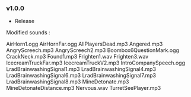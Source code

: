 ### v1.0.0
- Release

Modified sounds :

AirHorn1.ogg
AirHornFar.ogg
AllPlayersDead.mp3
Angered.mp3
AngryScreech.mp3
AngryScreech2.mp3
Boombox6QuestionMark.ogg
CrackNeck.mp3
Found1.mp3
Frighten1.wav
Frighten3.wav
IcecreamTruckFar.mp3
IcecreamTruckV2.mp3
IntroCompanySpeech.ogg
LradBrainwashingSignal1.mp3
LradBrainwashingSignal4.mp3
LradBrainwashingSignal6.mp3
LradBrainwashingSignal7.mp3
LradBrainwashingSignal8.mp3
MineDetonate.mp3
MineDetonateDistance.mp3
Nervous.wav
TurretSeePlayer.mp3